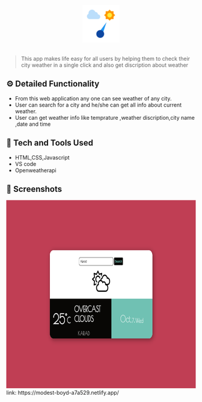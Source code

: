 <div align="center">
  <img width="100px" src="barometer.png"/>
</div>
<br>

> This app makes life easy for all users by helping them to check their city weather in a single click and also get discription about weather


## ⚙️ Detailed Functionality
* From this web application any one can see weather of any city.
* User can search for a city and he/she can get all info about current weather. 
* User can get weather info like temprature ,weather discription,city name ,date and time
 
## 🚀 Tech and Tools Used

* HTML,CSS,Javascript
* VS code
* Openweatherapi

## 📸 Screenshots

<img src='127.0.0.1_5500_index.html (1).png' width='600px' height='500px'>
link: https://modest-boyd-a7a529.netlify.app/
